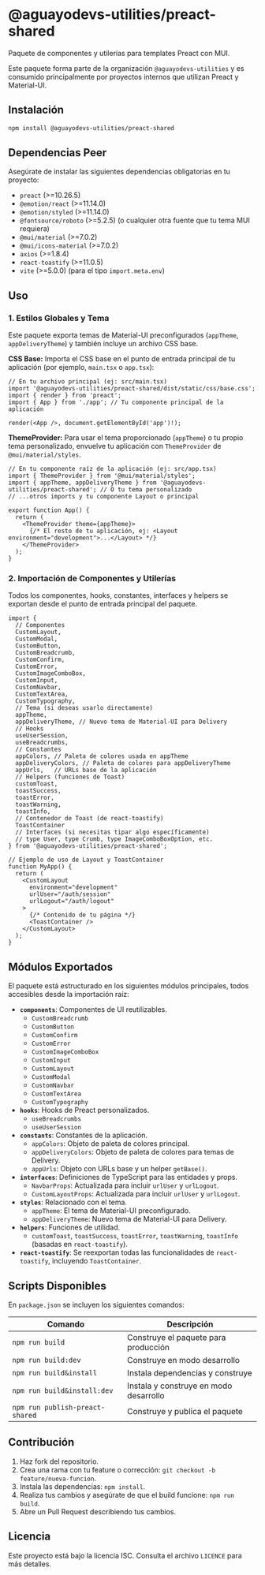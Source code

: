 # @aguayodevs-utilities/preact-shared

Paquete de componentes y utilerías para templates Preact con MUI.

Este paquete forma parte de la organización `@aguayodevs-utilities` y es consumido principalmente por proyectos internos que utilizan Preact y Material-UI.

## Instalación

```bash
npm install @aguayodevs-utilities/preact-shared
```

## Dependencias Peer

Asegúrate de instalar las siguientes dependencias obligatorias en tu proyecto:

- `preact` (>=10.26.5)
- `@emotion/react` (>=11.14.0)
- `@emotion/styled` (>=11.14.0)
- `@fontsource/roboto` (>=5.2.5) (o cualquier otra fuente que tu tema MUI requiera)
- `@mui/material` (>=7.0.2)
- `@mui/icons-material` (>=7.0.2)
- `axios` (>=1.8.4)
- `react-toastify` (>=11.0.5)
- `vite` (>=5.0.0) (para el tipo `import.meta.env`)

## Uso

### 1. Estilos Globales y Tema

Este paquete exporta temas de Material-UI preconfigurados (`appTheme`, `appDeliveryTheme`) y también incluye un archivo CSS base.

**CSS Base:**
Importa el CSS base en el punto de entrada principal de tu aplicación (por ejemplo, `main.tsx` o `app.tsx`):

```tsx
// En tu archivo principal (ej: src/main.tsx)
import '@aguayodevs-utilities/preact-shared/dist/static/css/base.css';
import { render } from 'preact';
import { App } from './app'; // Tu componente principal de la aplicación

render(<App />, document.getElementById('app')!);
```

**ThemeProvider:**
Para usar el tema proporcionado (`appTheme`) o tu propio tema personalizado, envuelve tu aplicación con `ThemeProvider` de `@mui/material/styles`.

```tsx
// En tu componente raíz de la aplicación (ej: src/app.tsx)
import { ThemeProvider } from '@mui/material/styles';
import { appTheme, appDeliveryTheme } from '@aguayodevs-utilities/preact-shared'; // O tu tema personalizado
// ...otros imports y tu componente Layout o principal

export function App() {
  return (
    <ThemeProvider theme={appTheme}>
      {/* El resto de tu aplicación, ej: <Layout environment="development">...</Layout> */}
    </ThemeProvider>
  );
}
```

### 2. Importación de Componentes y Utilerías

Todos los componentes, hooks, constantes, interfaces y helpers se exportan desde el punto de entrada principal del paquete.

```tsx
import {
  // Componentes
  CustomLayout,
  CustomModal,
  CustomButton,
  CustomBreadcrumb,
  CustomConfirm,
  CustomError,
  CustomImageComboBox,
  CustomInput,
  CustomNavbar,
  CustomTextArea,
  CustomTypography,
  // Tema (si deseas usarlo directamente)
  appTheme,
  appDeliveryTheme, // Nuevo tema de Material-UI para Delivery
  // Hooks
  useUserSession,
  useBreadcrumbs,
  // Constantes
  appColors, // Paleta de colores usada en appTheme
  appDeliveryColors, // Paleta de colores para appDeliveryTheme
  appUrls,   // URLs base de la aplicación
  // Helpers (funciones de Toast)
  customToast,
  toastSuccess,
  toastError,
  toastWarning,
  toastInfo,
  // Contenedor de Toast (de react-toastify)
  ToastContainer
  // Interfaces (si necesitas tipar algo específicamente)
  // type User, type Crumb, type ImageComboBoxOption, etc.
} from '@aguayodevs-utilities/preact-shared';

// Ejemplo de uso de Layout y ToastContainer
function MyApp() {
  return (
    <CustomLayout
      environment="development"
      urlUser="/auth/session"
      urlLogout="/auth/logout"
    >
      {/* Contenido de tu página */}
      <ToastContainer />
    </CustomLayout>
  );
}
```

## Módulos Exportados

El paquete está estructurado en los siguientes módulos principales, todos accesibles desde la importación raíz:

-   **`components`**: Componentes de UI reutilizables.
    -   `CustomBreadcrumb`
    -   `CustomButton`
    -   `CustomConfirm`
    -   `CustomError`
    -   `CustomImageComboBox`
    -   `CustomInput`
    -   `CustomLayout`
    -   `CustomModal`
    -   `CustomNavbar`
    -   `CustomTextArea`
    -   `CustomTypography`
-   **`hooks`**: Hooks de Preact personalizados.
    -   `useBreadcrumbs`
    -   `useUserSession`
-   **`constants`**: Constantes de la aplicación.
    -   `appColors`: Objeto de paleta de colores principal.
    -   `appDeliveryColors`: Objeto de paleta de colores para temas de Delivery.
    -   `appUrls`: Objeto con URLs base y un helper `getBase()`.
-   **`interfaces`**: Definiciones de TypeScript para las entidades y props.
    -   `NavbarProps`: Actualizada para incluir `urlUser` y `urlLogout`.
    -   `CustomLayoutProps`: Actualizada para incluir `urlUser` y `urlLogout`.
-   **`styles`**: Relacionado con el tema.
    -   `appTheme`: El tema de Material-UI preconfigurado.
    -   `appDeliveryTheme`: Nuevo tema de Material-UI para Delivery.
-   **`helpers`**: Funciones de utilidad.
    -   `customToast`, `toastSuccess`, `toastError`, `toastWarning`, `toastInfo` (basadas en `react-toastify`).
-   **`react-toastify`**: Se reexportan todas las funcionalidades de `react-toastify`, incluyendo `ToastContainer`.

## Scripts Disponibles

En `package.json` se incluyen los siguientes comandos:

| Comando                          | Descripción                                |
| -------------------------------- | ------------------------------------------ |
| `npm run build`                  | Construye el paquete para producción       |
| `npm run build:dev`              | Construye en modo desarrollo               |
| `npm run build&install`          | Instala dependencias y construye           |
| `npm run build&install:dev`      | Instala y construye en modo desarrollo     |
| `npm run publish-preact-shared`  | Construye y publica el paquete             |

## Contribución

1.  Haz fork del repositorio.
2.  Crea una rama con tu feature o corrección: `git checkout -b feature/nueva-funcion`.
3.  Instala las dependencias: `npm install`.
4.  Realiza tus cambios y asegúrate de que el build funcione: `npm run build`.
5.  Abre un Pull Request describiendo tus cambios.

## Licencia

Este proyecto está bajo la licencia ISC. Consulta el archivo `LICENCE` para más detalles.